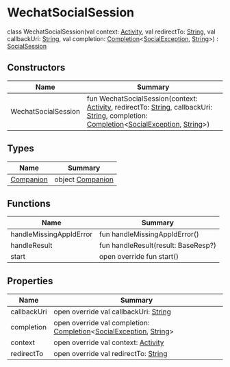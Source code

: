 # WechatSocialSession

class WechatSocialSession(val context: [Activity](https://developer.android.com/reference/kotlin/android/app/Activity.html), val redirectTo: [String](https://kotlinlang.org/api/latest/jvm/stdlib/kotlin/-string/index.html), val callbackUri: [String](https://kotlinlang.org/api/latest/jvm/stdlib/kotlin/-string/index.html), val completion: [Completion](../../io.logto.sdk.android.completion/-completion/index.md)&lt;[SocialException](../../io.logto.sdk.android.auth.social/-social-exception/index.md), [String](https://kotlinlang.org/api/latest/jvm/stdlib/kotlin/-string/index.html)&gt;) : [SocialSession](../../io.logto.sdk.android.auth.social/-social-session/index.md)

## Constructors

| Name                | Summary                                                                                                                                                                                                                                                                                                                                                                                                                                                                                                                                                                                 |
| ------------------- | --------------------------------------------------------------------------------------------------------------------------------------------------------------------------------------------------------------------------------------------------------------------------------------------------------------------------------------------------------------------------------------------------------------------------------------------------------------------------------------------------------------------------------------------------------------------------------------- |
| WechatSocialSession | fun WechatSocialSession(context: [Activity](https://developer.android.com/reference/kotlin/android/app/Activity.html), redirectTo: [String](https://kotlinlang.org/api/latest/jvm/stdlib/kotlin/-string/index.html), callbackUri: [String](https://kotlinlang.org/api/latest/jvm/stdlib/kotlin/-string/index.html), completion: [Completion](../../io.logto.sdk.android.completion/-completion/index.md)&lt;[SocialException](../../io.logto.sdk.android.auth.social/-social-exception/index.md), [String](https://kotlinlang.org/api/latest/jvm/stdlib/kotlin/-string/index.html)&gt;) |

## Types

| Name                             | Summary                                 |
| -------------------------------- | --------------------------------------- |
| [Companion](-companion/index.md) | object [Companion](-companion/index.md) |

## Functions

| Name                    | Summary                             |
| ----------------------- | ----------------------------------- |
| handleMissingAppIdError | fun handleMissingAppIdError()       |
| handleResult            | fun handleResult(result: BaseResp?) |
| start                   | open override fun start()           |

## Properties

| Name        | Summary                                                                                                                                                                                                                                                                              |
| ----------- | ------------------------------------------------------------------------------------------------------------------------------------------------------------------------------------------------------------------------------------------------------------------------------------ |
| callbackUri | open override val callbackUri: [String](https://kotlinlang.org/api/latest/jvm/stdlib/kotlin/-string/index.html)                                                                                                                                                                      |
| completion  | open override val completion: [Completion](../../io.logto.sdk.android.completion/-completion/index.md)&lt;[SocialException](../../io.logto.sdk.android.auth.social/-social-exception/index.md), [String](https://kotlinlang.org/api/latest/jvm/stdlib/kotlin/-string/index.html)&gt; |
| context     | open override val context: [Activity](https://developer.android.com/reference/kotlin/android/app/Activity.html)                                                                                                                                                                      |
| redirectTo  | open override val redirectTo: [String](https://kotlinlang.org/api/latest/jvm/stdlib/kotlin/-string/index.html)                                                                                                                                                                       |

